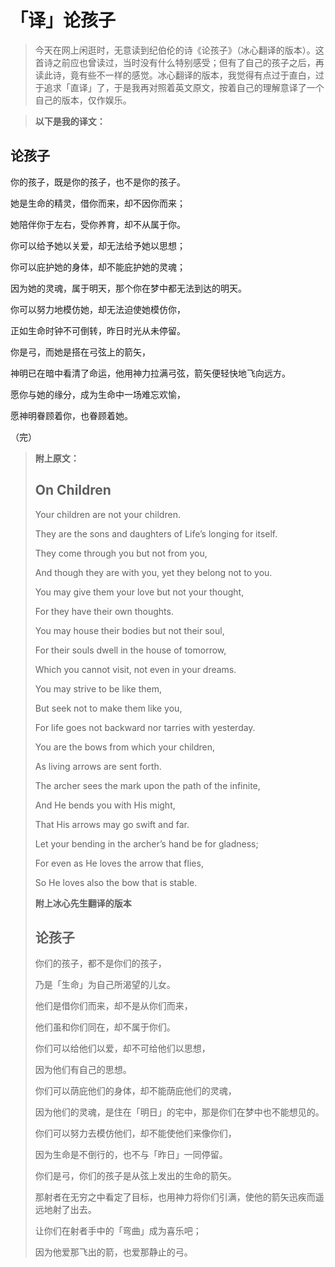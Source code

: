 # 「译」论孩子

> 今天在网上闲逛时，无意读到纪伯伦的诗《论孩子》（冰心翻译的版本）。这首诗之前应也曾读过，当时没有什么特别感受；但有了自己的孩子之后，再读此诗，竟有些不一样的感觉。冰心翻译的版本，我觉得有点过于直白，过于追求「直译」了，于是我再对照着英文原文，按着自己的理解意译了一个自己的版本，仅作娱乐。

> **以下是我的译文：**

## 论孩子

你的孩子，既是你的孩子，也不是你的孩子。

她是生命的精灵，借你而来，却不因你而来；

她陪伴你于左右，受你养育，却不从属于你。

你可以给予她以关爱，却无法给予她以思想；

你可以庇护她的身体，却不能庇护她的灵魂；

因为她的灵魂，属于明天，那个你在梦中都无法到达的明天。

你可以努力地模仿她，却无法迫使她模仿你，

正如生命时钟不可倒转，昨日时光从未停留。

你是弓，而她是搭在弓弦上的箭矢，

神明已在暗中看清了命运，他用神力拉满弓弦，箭矢便轻快地飞向远方。

愿你与她的缘分，成为生命中一场难忘欢愉，

愿神明眷顾着你，也眷顾着她。

（完）

> **附上原文：**
> 
> ## On Children
> 
> Your children are not your children.
> 
> They are the sons and daughters of Life’s longing for itself.
> 
> They come through you but not from you,
> 
> And though they are with you, yet they belong not to you.
> 
> You may give them your love but not your thought,
> 
> For they have their own thoughts.
> 
> You may house their bodies but not their soul,
> 
> For their souls dwell in the house of tomorrow,
> 
> Which you cannot visit, not even in your dreams.
> 
> You may strive to be like them,
> 
> But seek not to make them like you,
> 
> For life goes not backward nor tarries with yesterday.
> 
> You are the bows from which your children,
> 
> As living arrows are sent forth.
> 
> The archer sees the mark upon the path of the infinite,
> 
> And He bends you with His might,
> 
> That His arrows may go swift and far.
> 
> Let your bending in the archer’s hand be for gladness;
> 
> For even as He loves the arrow that flies,
> 
> So He loves also the bow that is stable.
> 
> **附上冰心先生翻译的版本**
> 
> ## 论孩子
> 
> 你们的孩子，都不是你们的孩子，
> 
> 乃是「生命」为自己所渴望的儿女。
> 
> 他们是借你们而来，却不是从你们而来，
> 
> 他们虽和你们同在，却不属于你们。
> 
> 你们可以给他们以爱，却不可给他们以思想，
> 
> 因为他们有自己的思想。
> 
> 你们可以荫庇他们的身体，却不能荫庇他们的灵魂，
> 
> 因为他们的灵魂，是住在「明日」的宅中，那是你们在梦中也不能想见的。
> 
> 你们可以努力去模仿他们，却不能使他们来像你们，
> 
> 因为生命是不倒行的，也不与「昨日」一同停留。
> 
> 你们是弓，你们的孩子是从弦上发出的生命的箭矢。
> 
> 那射者在无穷之中看定了目标，也用神力将你们引满，使他的箭矢迅疾而遥远地射了出去。
> 
> 让你们在射者手中的「弯曲」成为喜乐吧；
> 
> 因为他爱那飞出的箭，也爱那静止的弓。